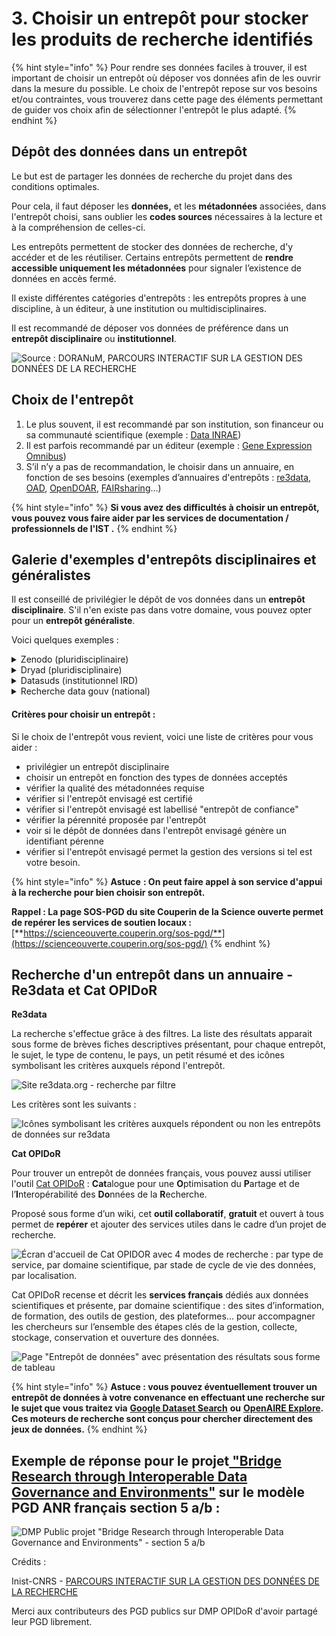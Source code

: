 # 3. Choisir un entrepôt pour stocker les produits de recherche identifiés

{% hint style="info" %}
Pour rendre ses données faciles à trouver, il est important de choisir un entrepôt où déposer vos données afin de les ouvrir dans la mesure du possible. Le choix de l'entrepôt repose sur vos besoins et/ou contraintes, vous trouverez dans cette page des éléments permettant de guider vos choix afin de sélectionner l'entrepôt le plus adapté.
{% endhint %}

## **Dépôt des données dans un entrepôt**

Le but est de partager les données de recherche du projet dans des conditions optimales.

Pour cela, il faut déposer les **données,** et les **métadonnées** associées, dans l'entrepôt choisi, sans oublier les **codes sources** nécessaires à la lecture et à la compréhension de celles-ci.

Les entrepôts permettent de stocker des données de recherche, d'y accéder et de les réutiliser. Certains entrepôts permettent de **rendre accessible uniquement les métadonnées** pour signaler l’existence de données en accès fermé.

Il existe différentes catégories d'entrepôts : les entrepôts propres à une discipline, à un éditeur, à une institution ou multidisciplinaires.

Il est recommandé de déposer vos données de préférence dans un **entrepôt disciplinaire** ou **institutionnel**.

![Source : DORANuM, PARCOURS INTERACTIF SUR LA GESTION DES DONNÉES DE LA RECHERCHE](../.gitbook/assets/ezlZH4vqh0UGi9Fp\_zKL7nCdo6bJHMwx5.png)

## **Choix de l'entrepôt**

1. Le plus souvent, il est recommandé par son institution, son financeur ou sa communauté scientifique (exemple : [Data INRAE](https://data.inrae.fr))
2. Il est parfois recommandé par un éditeur (exemple : [Gene Expression Omnibus](https://www.ncbi.nlm.nih.gov/geo/))
3. S’il n’y a pas de recommandation, le choisir dans un annuaire, en fonction de ses besoins (exemples d’annuaires d'entrepôts : [re3data](https://www.re3data.org), [OAD](http://oad.simmons.edu/oadwiki/Data\_repositories), [OpenDOAR](http://v2.sherpa.ac.uk/opendoar/), [FAIRsharing](https://fairsharing.org)...)

{% hint style="info" %}
**Si vous avez des difficultés à choisir un entrepôt, vous pouvez vous faire aider par les services de documentation / professionnels de l'IST .**
{% endhint %}

## **Galerie d'exemples d'entrepôts disciplinaires et généralistes**

Il est conseillé de privilégier le dépôt de vos données dans un **entrepôt disciplinaire**. S'il n'en existe pas dans votre domaine, vous pouvez opter pour un **entrepôt généraliste**.

Voici quelques exemples :

<details>

<summary>Zenodo (pluridisciplinaire)</summary>

Entrepôt généraliste recommandé par la Commission européenne [(voir le site)](https://zenodo.org)

</details>

<details>

<summary>Dryad (pluridisciplinaire)</summary>

Entrepôt en Sciences de la Vie, Agronomie, Géosciences, Anthropologie et Sciences comportementales [(voir le site)](https://datadryad.org/stash)

</details>

<details>

<summary>Datasuds (institutionnel IRD)</summary>

L’entrepôt de données DataSuds propose aux scientifiques de l’IRD et à leurs partenaires un service pour diffuser, préserver et valoriser leurs données de recherche en facilitant leur identification et leur citation.

</details>

<details>

<summary>Recherche data gouv (national)</summary>

La plateforme nationale Recherche Data Gouv propose un entrepôt de données pluridisciplinaire qui sera opérationnel dès 2022 : il assure la souveraineté française sur les données, est conforme aux droits français et communautaire, garantit la pérennité et l’indexation des données stockées, suivant les principes FAIR. C’est l’entrepôt de choix quand aucun entrepôt disciplinaire n’existe.

Source : _Partager les données liées aux publications scientifiques – Guide pour les chercheurs_. (2022). from [https://www.ouvrirlascience.fr/partager-les-donnees-liees-aux-publications-scientifiques-guide-pour-les-chercheurs](https://www.ouvrirlascience.fr/partager-les-donnees-liees-aux-publications-scientifiques-guide-pour-les-chercheurs)

</details>

#### Critères pour choisir un entrepôt :

Si le choix de l'entrepôt vous revient, voici une liste de critères pour vous aider :

* privilégier un entrepôt disciplinaire
* choisir un entrepôt en fonction des types de données acceptés
* vérifier la qualité des métadonnées requise
* vérifier si l'entrepôt envisagé est certifié
* vérifier si l'entrepôt envisagé est labellisé "entrepôt de confiance"
* vérifier la pérennité proposée par l'entrepôt
* voir si le dépôt de données dans l'entrepôt envisagé génère un identifiant pérenne
* vérifier si l'entrepôt envisagé permet la gestion des versions si tel est votre besoin.

{% hint style="info" %}
**Astuce** **: On peut faire appel à son service d'appui à la recherche pour bien choisir son entrepôt.**

**Rappel : La page SOS-PGD du site Couperin de la Science ouverte permet de repérer les services de soutien locaux :** [**https://scienceouverte.couperin.org/sos-pgd/**](https://scienceouverte.couperin.org/sos-pgd/)
{% endhint %}

## Recherche d'un entrepôt dans un annuaire - Re3data et Cat OPIDoR

**Re3data**

La recherche s'effectue grâce à des filtres. La liste des résultats apparait sous forme de brèves fiches descriptives présentant, pour chaque entrepôt, le sujet, le type de contenu, le pays, un petit résumé et des icônes symbolisant les critères auxquels répond l'entrepôt.

![Site re3data.org - recherche par filtre](<../.gitbook/assets/Capture d’écran 2022-04-19 à 11.06.20.png>)

Les critères sont les suivants :

![Icônes symbolisant les critères auxquels répondent ou non les entrepôts de données sur re3data](../.gitbook/assets/criteres\_entrepot.png)

**Cat OPIDoR**

Pour trouver un entrepôt de données français, vous pouvez aussi utiliser l'outil [Cat OPIDoR](https://cat.opidor.fr/index.php/Cat\_OPIDoR,\_wiki\_des\_services\_d%C3%A9di%C3%A9s\_aux\_donn%C3%A9es\_de\_la\_recherche) : **Cat**alogue pour une **O**ptimisation du **P**artage et de l’**I**nteropérabilité des **Do**nnées de la **R**echerche.

Proposé sous forme d’un wiki, cet **outil collaboratif**, **gratuit** et ouvert à tous permet de **repérer** et ajouter des services utiles dans le cadre d’un projet de recherche.

![Écran d'accueil de Cat OPIDOR avec 4 modes de recherche : par type de service, par domaine scientifique, par stade de cycle de vie des données, par localisation.](<../.gitbook/assets/Capture d’écran 2022-04-19 à 11.01.44 (1).png>)

Cat OPIDoR recense et décrit les **services français** dédiés aux données scientifiques et présente, par domaine scientifique : des sites d’information, de formation, des outils de gestion, des plateformes... pour accompagner les chercheurs sur l’ensemble des étapes clés de la gestion, collecte, stockage, conservation et ouverture des données.

![Page "Entrepôt de données" avec présentation des résultats sous forme de tableau](<../.gitbook/assets/Capture d’écran 2022-04-19 à 11.02.32.png>)

{% hint style="info" %}
**Astuce : vous pouvez éventuellement trouver un entrepôt de données à votre convenance en effectuant une recherche sur le sujet que vous traitez via** [**Google Dataset Search**](https://datasetsearch.research.google.com) **ou** [**OpenAIRE Explore**](https://explore.openaire.eu)**. Ces moteurs de recherche sont conçus pour chercher directement des jeux de données.**
{% endhint %}

## Exemple de réponse pour le projet[ "Bridge Research through Interoperable Data Governance and Environments"](https://dmp.opidor.fr/plans/10339/export.pdf) sur le modèle PGD ANR français section 5 a/b :&#x20;

![DMP Public projet "Bridge Research through Interoperable Data Governance and Environments" - section 5 a/b](<../.gitbook/assets/Capture d’écran 2022-04-20 à 17.07.50.png>)



Crédits :&#x20;

Inist-CNRS - [PARCOURS INTERACTIF SUR LA GESTION DES DONNÉES DE LA RECHERCHE](https://doranum.fr/enjeux-benefices/parcours-interactif-sur-la-gestion-des-donnees-de-la-recherche/)

Merci aux contributeurs des PGD publics sur DMP OPIDoR d'avoir partagé leur PGD librement.
